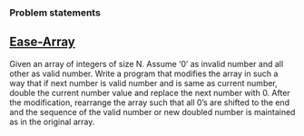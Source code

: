 

### Problem statements

## [Ease-Array](https://practice.geeksforgeeks.org/problems/ease-the-array/0)

Given an array of integers of size N. Assume ‘0’ as invalid number and all other as valid number. Write a program that modifies the array in such a way that if next number is  valid number and is same as current number, double the current number value and replace the next number with 0. After the modification, rearrange the array such that all 0’s are shifted to the end and the sequence of the valid number or new doubled number is maintained as in the original array.
